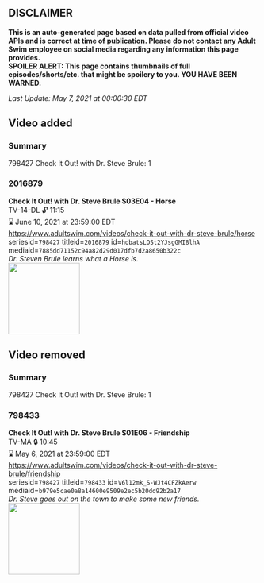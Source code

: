 ## DISCLAIMER
**This is an auto-generated page based on data pulled from official video APIs and is correct at time of publication. Please do not contact any Adult Swim employee on social media regarding any information this page provides.**  
**SPOILER ALERT: This page contains thumbnails of full episodes/shorts/etc. that might be spoilery to you. YOU HAVE BEEN WARNED.**  

_Last Update: May 7, 2021 at 00:00:30 EDT_
## Video added
### Summary
798427 Check It Out! with Dr. Steve Brule: 1  
### 2016879
**Check It Out! with Dr. Steve Brule S03E04 - Horse**  
TV-14-DL 🔓 11:15  
⌛ June 10, 2021 at 23:59:00 EDT  
https://www.adultswim.com/videos/check-it-out-with-dr-steve-brule/horse  
seriesid=`798427` titleid=`2016879` id=`hobatsLOSt2YJsgGMI8lhA` mediaid=`7885dd71152c94a82d29d017dfb7d2a8650b322c`  
_Dr. Steven Brule learns what a Horse is._  
<a href="https://media.cdn.adultswim.com/uploads/20200302/thumbnails/2_20321610220-checkitout_016_dup-20140313.jpg"><img src="https://media.cdn.adultswim.com/uploads/20200302/thumbnails/2_20321610220-checkitout_016_dup-20140313.jpg" height="144px" /></a>
## Video removed
### Summary
798427 Check It Out! with Dr. Steve Brule: 1  
### 798433
**Check It Out! with Dr. Steve Brule S01E06 - Friendship**  
TV-MA 🔒 10:45  
⌛ May 6, 2021 at 23:59:00 EDT  
https://www.adultswim.com/videos/check-it-out-with-dr-steve-brule/friendship  
seriesid=`798427` titleid=`798433` id=`V6l12mk_S-WJt4CFZkAerw` mediaid=`b979e5cae0a8a14600e9509e2ec5b20dd92b2a17`  
_Dr. Steve goes out on the town to make some new friends._  
<a href="https://media.cdn.adultswim.com/uploads/20200302/thumbnails/2_20321550143-checkitout_106_bim.jpg"><img src="https://media.cdn.adultswim.com/uploads/20200302/thumbnails/2_20321550143-checkitout_106_bim.jpg" height="144px" /></a>

